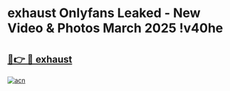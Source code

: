 # exhaust Onlyfans Leaked - New Video & Photos March 2025 !v40he

# <h2><a href="https://f9bpqp.iuczelnia.edu.pl?title=exhaust&ref=v40he">🔗👉 🔴 exhaust</a></h2>

[![acn](https://github.com/user-attachments/assets/0f9c940e-d8b0-45ae-aac7-cd30a18b3e1c)](https://f9bpqp.iuczelnia.edu.pl?title=exhaust&ref=v40he)

